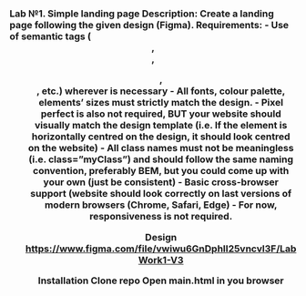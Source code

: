 <h3> Lab №1. Simple landing page
Description: Create a landing page following the given design (Figma).
Requirements:
- Use of semantic tags (<header>, <nav>, <ul>, <footer>, etc.) wherever is necessary
- All fonts, colour palette, elements’ sizes must strictly match the design.
- Pixel perfect is also not required, BUT your website should visually match the design template (i.e. If the element is horizontally centred on the design, it should look centred on the website)
- All class names must not be meaningless (i.e. class=”myClass”) and should follow the same naming convention, preferably BEM, but you could come up with your own (just be consistent)
- Basic cross-browser support (website should look correctly on last versions of modern browsers (Chrome, Safari, Edge)
- For now, responsiveness is not required.

Design
https://www.figma.com/file/vwiwu6GnDphlI25vncvl3F/LabWork1-V3

Installation
Clone repo 
Open main.html in you browser